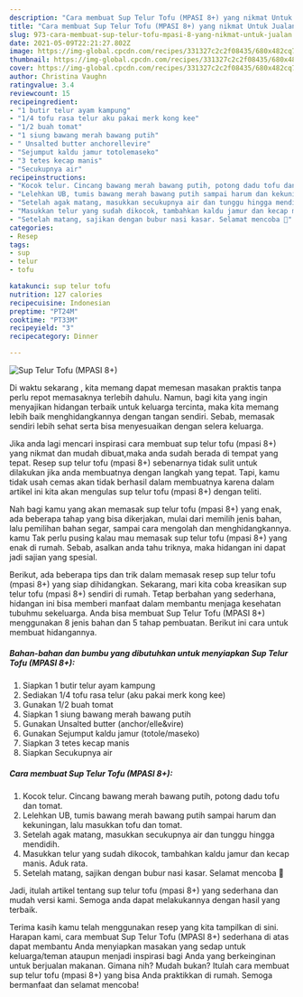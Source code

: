 ```yaml
---
description: "Cara membuat Sup Telur Tofu (MPASI 8+) yang nikmat Untuk Jualan"
title: "Cara membuat Sup Telur Tofu (MPASI 8+) yang nikmat Untuk Jualan"
slug: 973-cara-membuat-sup-telur-tofu-mpasi-8-yang-nikmat-untuk-jualan
date: 2021-05-09T22:21:27.802Z
image: https://img-global.cpcdn.com/recipes/331327c2c2f08435/680x482cq70/sup-telur-tofu-mpasi-8-foto-resep-utama.jpg
thumbnail: https://img-global.cpcdn.com/recipes/331327c2c2f08435/680x482cq70/sup-telur-tofu-mpasi-8-foto-resep-utama.jpg
cover: https://img-global.cpcdn.com/recipes/331327c2c2f08435/680x482cq70/sup-telur-tofu-mpasi-8-foto-resep-utama.jpg
author: Christina Vaughn
ratingvalue: 3.4
reviewcount: 15
recipeingredient:
- "1 butir telur ayam kampung"
- "1/4 tofu rasa telur aku pakai merk kong kee"
- "1/2 buah tomat"
- "1 siung bawang merah bawang putih"
- " Unsalted butter anchorellevire"
- "Sejumput kaldu jamur totolemaseko"
- "3 tetes kecap manis"
- "Secukupnya air"
recipeinstructions:
- "Kocok telur. Cincang bawang merah bawang putih, potong dadu tofu dan tomat."
- "Lelehkan UB, tumis bawang merah bawang putih sampai harum dan kekuningan, lalu masukkan tofu dan tomat."
- "Setelah agak matang, masukkan secukupnya air dan tunggu hingga mendidih."
- "Masukkan telur yang sudah dikocok, tambahkan kaldu jamur dan kecap manis. Aduk rata."
- "Setelah matang, sajikan dengan bubur nasi kasar. Selamat mencoba 🐣"
categories:
- Resep
tags:
- sup
- telur
- tofu

katakunci: sup telur tofu 
nutrition: 127 calories
recipecuisine: Indonesian
preptime: "PT24M"
cooktime: "PT33M"
recipeyield: "3"
recipecategory: Dinner

---
```



![Sup Telur Tofu (MPASI 8+)](https://img-global.cpcdn.com/recipes/331327c2c2f08435/680x482cq70/sup-telur-tofu-mpasi-8-foto-resep-utama.jpg)

Di waktu  sekarang , kita memang dapat memesan masakan praktis tanpa perlu repot memasaknya terlebih dahulu. Namun, bagi kita yang ingin menyajikan hidangan terbaik untuk keluarga tercinta, maka kita memang lebih baik menghidangkannya dengan tangan sendiri. Sebab, memasak sendiri lebih sehat serta bisa menyesuaikan dengan selera keluarga.

Jika anda lagi mencari inspirasi cara membuat sup telur tofu (mpasi 8+) yang nikmat dan mudah dibuat,maka anda sudah berada di tempat yang tepat. Resep sup telur tofu (mpasi 8+)  sebenarnya tidak sulit untuk dilakukan jika anda membuatnya dengan langkah yang tepat. Tapi, kamu tidak usah cemas akan tidak berhasil dalam membuatnya 
karena dalam artikel ini kita akan mengulas sup telur tofu (mpasi 8+) dengan teliti.  



Nah bagi kamu yang akan memasak sup telur tofu (mpasi 8+) yang enak, ada beberapa tahap yang bisa dikerjakan, mulai dari memilih jenis bahan, lalu pemilihan bahan segar, sampai cara mengolah dan menghidangkannya. kamu Tak perlu pusing kalau mau memasak sup telur tofu (mpasi 8+) yang enak di rumah. Sebab, asalkan anda  tahu triknya, maka hidangan ini dapat jadi sajian yang spesial.

Berikut, ada beberapa tips dan trik dalam memasak resep sup telur tofu (mpasi 8+) yang siap dihidangkan. Sekarang, mari kita coba kreasikan sup telur tofu (mpasi 8+) sendiri di rumah. Tetap berbahan yang sederhana, hidangan ini bisa memberi manfaat dalam membantu menjaga kesehatan tubuhmu sekeluarga. Anda bisa membuat Sup Telur Tofu (MPASI 8+) menggunakan 8 jenis bahan dan 5 tahap pembuatan. Berikut ini cara untuk membuat hidangannya.

<!--inarticleads1-->

##### Bahan-bahan dan bumbu yang dibutuhkan untuk menyiapkan Sup Telur Tofu (MPASI 8+):

1. Siapkan 1 butir telur ayam kampung
1. Sediakan 1/4 tofu rasa telur (aku pakai merk kong kee)
1. Gunakan 1/2 buah tomat
1. Siapkan 1 siung bawang merah bawang putih
1. Gunakan  Unsalted butter (anchor/elle&amp;vire)
1. Gunakan Sejumput kaldu jamur (totole/maseko)
1. Siapkan 3 tetes kecap manis
1. Siapkan Secukupnya air




<!--inarticleads2-->

##### Cara membuat Sup Telur Tofu (MPASI 8+):

1. Kocok telur. Cincang bawang merah bawang putih, potong dadu tofu dan tomat.
1. Lelehkan UB, tumis bawang merah bawang putih sampai harum dan kekuningan, lalu masukkan tofu dan tomat.
1. Setelah agak matang, masukkan secukupnya air dan tunggu hingga mendidih.
1. Masukkan telur yang sudah dikocok, tambahkan kaldu jamur dan kecap manis. Aduk rata.
1. Setelah matang, sajikan dengan bubur nasi kasar. Selamat mencoba 🐣




Jadi, itulah artikel tentang  sup telur tofu (mpasi 8+)  yang sederhana dan mudah versi kami. Semoga anda dapat melakukannya dengan hasil yang terbaik. 

Terima kasih kamu telah menggunakan resep yang kita tampilkan di sini. Harapan kami, cara membuat  Sup Telur Tofu (MPASI 8+) sederhana di atas dapat membantu Anda menyiapkan masakan yang sedap untuk keluarga/teman ataupun menjadi inspirasi bagi Anda yang berkeinginan untuk berjualan makanan. Gimana nih? Mudah bukan? Itulah cara membuat sup telur tofu (mpasi 8+) yang bisa Anda praktikkan di rumah. Semoga bermanfaat dan selamat mencoba!

